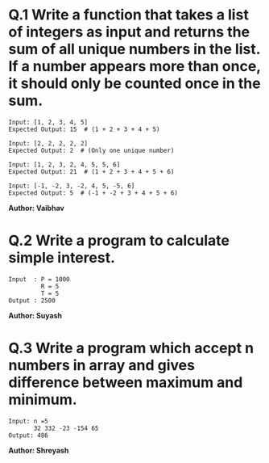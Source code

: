 # Q.1 Write a function that takes a list of integers as input and returns the sum of all unique numbers in the list. If a number appears more than once, it should only be counted once in the sum.
```
Input: [1, 2, 3, 4, 5]
Expected Output: 15  # (1 + 2 + 3 + 4 + 5)

Input: [2, 2, 2, 2, 2]
Expected Output: 2  # (Only one unique number)

Input: [1, 2, 3, 2, 4, 5, 5, 6]
Expected Output: 21  # (1 + 2 + 3 + 4 + 5 + 6)

Input: [-1, -2, 3, -2, 4, 5, -5, 6]
Expected Output: 5  # (-1 + -2 + 3 + 4 + 5 + 6)
```
**Author: Vaibhav**

# Q.2 Write a program to calculate simple interest.
```
Input  : P = 1000
         R = 5
         T = 5
Output : 2500
```
**Author: Suyash**

# Q.3 Write  a program which accept n numbers in array and gives difference between maximum and minimum.
```
Input: n =5
       32 332 -23 -154 65
Output: 486
```
**Author: Shreyash**
